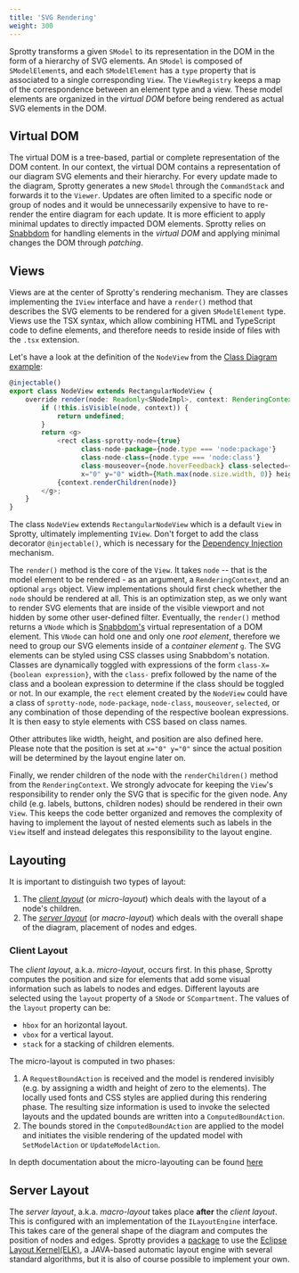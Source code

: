 ```yaml
---
title: 'SVG Rendering'
weight: 300
---
```


Sprotty transforms a given `SModel` to its representation in the DOM in the form of a hierarchy of SVG elements. An `SModel` is composed of `SModelElement`s, and each `SModelElement` has a `type` property that is associated to a single corresponding `View`. The `ViewRegistry` keeps a map of the correspondence between an element type and a view. These model elements are organized in the *virtual DOM* before being rendered as actual SVG elements in the DOM.

## Virtual DOM

The virtual DOM is a tree-based, partial or complete representation of the DOM content. In our context, the virtual DOM contains a representation of our diagram SVG elements and their hierarchy. For every update made to the diagram, Sprotty generates a new `SModel` through the `CommandStack` and forwards it to the `Viewer`. Updates are often limited to a specific node or group of nodes and it would be unnecessarily expensive to have to re-render the entire diagram for each update. It is more efficient to apply minimal updates to directly impacted DOM elements. Sprotty relies on [Snabbdom](https://github.com/snabbdom/snabbdom) for handling elements in the *virtual DOM* and applying minimal changes the DOM through *patching*.

## Views

Views are at the center of Sprotty's rendering mechanism. They are classes implementing the `IView` interface and have a `render()` method that describes the SVG elements to be rendered for a given `SModelElement` type. Views use the TSX syntax, which allow combining HTML and TypeScript code to define elements, and therefore needs to reside inside of files with the `.tsx` extension.

Let's have a look at the definition of the `NodeView` from the [Class Diagram example](https://github.com/eclipse-sprotty/sprotty/blob/master/examples/classdiagram/src/views.tsx):

```typescript
@injectable()
export class NodeView extends RectangularNodeView {
    override render(node: Readonly<SNodeImpl>, context: RenderingContext, args?: IViewArgs): VNode | undefined {
        if (!this.isVisible(node, context)) {
            return undefined;
        }
        return <g>
            <rect class-sprotty-node={true}
                  class-node-package={node.type === 'node:package'}
                  class-node-class={node.type === 'node:class'}
                  class-mouseover={node.hoverFeedback} class-selected={node.selected}
                  x="0" y="0" width={Math.max(node.size.width, 0)} height={Math.max(node.size.height, 0)}></rect>
            {context.renderChildren(node)}
        </g>;
    }
}
```

The class `NodeView` extends `RectangularNodeView` which is a default `View` in Sprotty, ultimately implementing `IView`. Don't forget to add the class decorator `@injectable()`, which is necessary for the [Dependency Injection](link-to-dependency-injection) mechanism.

The `render()` method is the core of the `View`. It takes `node` -- that is the model element to be rendered - as an argument, a `RenderingContext`, and an optional `args` object. View implementations should first check whether the `node` should be rendered at all. This is an optimization step, as we only want to render SVG elements that are inside of the visible viewport and not hidden by some other user-defined filter.
Eventually, the `render()` method returns a `VNode` which is [Snabbdom's](https://github.com/snabbdom/snabbdom) virtual representation of a DOM element. This `VNode` can hold one and only one *root element*, therefore we need to group our SVG elements inside of a *container element* `g`.
The SVG elements can be styled using CSS classes using Snabbdom's notation. Classes are dynamically toggled with expressions of the form `class-X={boolean expression}`, with the `class-` prefix followed by the name of the class and a boolean expression to determine if the class should be toggled or not. In our example, the `rect` element created by the `NodeView` could have a class of `sprotty-node`, `node-package`, `node-class`, `mouseover`, `selected`, or any combination of those depending of the respective boolean expressions. It is then easy to style elements with CSS based on class names.

Other attributes like width, height, and position are also defined here. Please note that the position is set at `x="0" y="0"` since the actual position will be determined by the layout engine later on.

Finally, we render children of the node with the `renderChildren()` method from the `RenderingContext`. We strongly advocate for keeping the `View`'s responsibility to render only the SVG that is specific for the given node. Any child (e.g. labels, buttons, children nodes) should be rendered in their own `View`. This keeps the code better organized and removes the complexity of having to implement the layout of nested elements such as labels in the `View` itself and instead delegates this responsibility to the layout engine.

## Layouting

It is important to distinguish two types of layout:

1. The [*client layout*](#client-layout) (or *micro-layout*) which deals with the layout of a node's children.
2. The [*server layout*](#server-layout) (or *macro-layout*) which deals with the overall shape of the diagram, placement of nodes and edges.

### Client Layout

The *client layout*, a.k.a. *micro-layout*, occurs first. In this phase, Sprotty computes the position and size for elements that add some visual information such as labels to nodes and edges. Different layouts are selected using the `layout` property of a `SNode` or `SCompartment`. The values of the `layout` property can be:

* `hbox` for an horizontal layout.
* `vbox` for a vertical layout.
* `stack` for a stacking of children elements.

The micro-layout is computed in two phases:

1. A `RequestBoundAction` is received and the model is rendered invisibly (e.g. by assigning a width and height of zero to the elements). The locally used fonts and CSS styles are applied during this rendering phase. The resulting size information is used to invoke the selected layouts and the updated bounds are written into a `ComputedBoundAction`.
2. The bounds stored in the `ComputedBoundAction` are applied to the model and initiates the visible rendering of the updated model with `SetModelAction` or `UpdateModelAction`.

In depth documentation about the micro-layouting can be found [here](../micro-layout)

## Server Layout

The *server layout*, a.k.a. *macro-layout* takes place **after** the *client layout*. This is configured with an implementation of the `ILayoutEngine` interface. This takes care of the general shape of the diagram and computes the position of nodes and edges. Sprotty provides a [package](https://github.com/eclipse-sprotty/sprotty/tree/master/packages/sprotty-elk) to use the [Eclipse Layout Kernel(ELK)](https://www.eclipse.org/elk/), a JAVA-based automatic layout engine with several standard algorithms, but it is also of course possible to implement your own.
